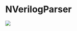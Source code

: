 # NVerilogParser
[<img src="https://img.shields.io/nuget/vpre/NVerilogParser.svg">]( https://www.nuget.org/packages/NVerilogParser)
